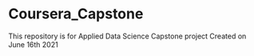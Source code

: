 # Coursera_Capstone
This repository is for Applied Data Science Capstone project
Created on June 16th 2021
